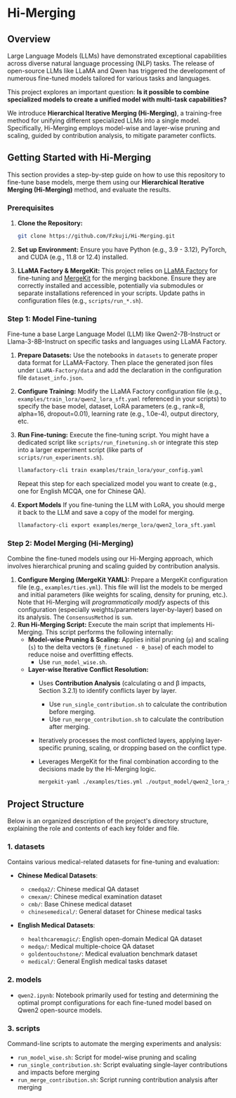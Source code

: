 # Hi-Merging


## Overview

Large Language Models (LLMs) have demonstrated exceptional capabilities across diverse natural language processing (NLP) tasks. The release of open-source LLMs like LLaMA and Qwen has triggered the development of numerous fine-tuned models tailored for various tasks and languages. 

This project explores an important question: **Is it possible to combine specialized models to create a unified model with multi-task capabilities?**

We introduce **Hierarchical Iterative Merging (Hi-Merging)**, a training-free method for unifying different specialized LLMs into a single model. Specifically, Hi-Merging employs model-wise and layer-wise pruning and scaling, guided by contribution analysis, to mitigate parameter conflicts.

## Getting Started with Hi-Merging

This section provides a step-by-step guide on how to use this repository to fine-tune base models, merge them using our **Hierarchical Iterative Merging (Hi-Merging)** method, and evaluate the results.

### Prerequisites

1.  **Clone the Repository:**

    ```bash
    git clone https://github.com/Fzkuji/Hi-Merging.git
    ```
2.  **Set up Environment:** Ensure you have Python (e.g., 3.9 - 3.12), PyTorch, and CUDA (e.g., 11.8 or 12.4) installed.
3.  **LLaMA Factory & MergeKit:** This project relies on [LLaMA Factory](https://github.com/hiyouga/LLaMA-Factory) for fine-tuning and [MergeKit](https://github.com/cg123/mergekit) for the merging backbone. Ensure they are correctly installed and accessible, potentially via submodules or separate installations referenced in your scripts. Update paths in configuration files (e.g., `scripts/run_*.sh`).


### Step 1: Model Fine-tuning

Fine-tune a base Large Language Model (LLM) like Qwen2-7B-Instruct or Llama-3-8B-Instruct on specific tasks and languages using LLaMA Factory.

1.  **Prepare Datasets:** Use the notebooks in `datasets` to generate proper data format for LLaMA-Factory. Then place the generated json files under `LLaMA-Factory/data` and add the declaration in the configuration file `dataset_info.json`.
2.  **Configure Training:** Modify the LLaMA Factory configuration file (e.g., `examples/train_lora/qwen2_lora_sft.yaml` referenced in your scripts) to specify the base model, dataset, LoRA parameters (e.g., rank=8, alpha=16, dropout=0.01), learning rate (e.g., 1.0e-4), output directory, etc.
3.  **Run Fine-tuning:** Execute the fine-tuning script. You might have a dedicated script like `scripts/run_finetuning.sh` or integrate this step into a larger experiment script (like parts of `scripts/run_experiments.sh`).

    ```bash
    llamafactory-cli train examples/train_lora/your_config.yaml
    ```
    Repeat this step for each specialized model you want to create (e.g., one for English MCQA, one for Chinese QA).
4.  **Export Models** If you fine-tuning the LLM with LoRA, you should merge it back to the LLM and save a copy of the model for merging.

    ```bash
    llamafactory-cli export examples/merge_lora/qwen2_lora_sft.yaml
    ```

### Step 2: Model Merging (Hi-Merging)

Combine the fine-tuned models using our Hi-Merging approach, which involves hierarchical pruning and scaling guided by contribution analysis.

1.  **Configure Merging (MergeKit YAML):** Prepare a MergeKit configuration file (e.g., `examples/ties.yml`). This file will list the models to be merged and initial parameters (like weights for scaling, density for pruning, etc.).
    Note that Hi-Merging will *programmatically modify* aspects of this configuration (especially weights/parameters layer-by-layer) based on its analysis. The `ConsensusMethod` is `sum`.
2.  **Run Hi-Merging Script:** Execute the main script that implements Hi-Merging. This script performs the following internally:
    *   **Model-wise Pruning & Scaling:** Applies initial pruning (`p`) and scaling (`s`) to the delta vectors (`θ_finetuned - θ_base`) of each model to reduce noise and overfitting effects.
        *   Use `run_model_wise.sh`.
    *   **Layer-wise Iterative Conflict Resolution:**
        *   Uses **Contribution Analysis** (calculating α and β impacts, Section 3.2.1) to identify conflicts layer by layer.
            *    Use `run_single_contribution.sh` to calculate the contribution before merging.
            *    Use `run_merge_contribution.sh` to calculate the contribution after merging.
        *   Iteratively processes the most conflicted layers, applying layer-specific pruning, scaling, or dropping based on the conflict type.
        *   Leverages MergeKit for the final combination according to the decisions made by the Hi-Merging logic.

            ```bash
            mergekit-yaml ./examples/ties.yml ./output_model/qwen2_lora_sft/merge_en_zh --allow-crimes --cuda
            ```


## Project Structure

Below is an organized description of the project's directory structure, explaining the role and contents of each key folder and file.

### 1. datasets

Contains various medical-related datasets for fine-tuning and evaluation:

- **Chinese Medical Datasets**:
    - `cmedqa2/`: Chinese medical QA dataset
    - `cmexam/`: Chinese medical examination dataset
    - `cmb/`: Base Chinese medical dataset
    - `chinesemedical/`: General dataset for Chinese medical tasks

- **English Medical Datasets**:
    - `healthcaremagic/`: English open-domain Medical QA dataset
    - `medqa/`: Medical multiple-choice QA dataset
    - `goldentouchstone/`: Medical evaluation benchmark dataset
    - `medical/`: General English medical tasks dataset

### 2. models


- `qwen2.ipynb`: Notebook primarily used for testing and determining the optimal prompt configurations for each fine-tuned model based on Qwen2 open-source models.

### 3. scripts

Command-line scripts to automate the merging experiments and analysis:

- `run_model_wise.sh`: Script for model-wise pruning and scaling
- `run_single_contribution.sh`: Script evaluating single-layer contributions and impacts before merging
- `run_merge_contribution.sh`: Script running contribution analysis after merging
